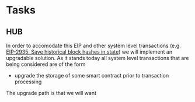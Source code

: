 # Tasks

## HUB

In order to accomodate this EIP and other system level transactions (e.g. [EIP-2935: Save historical block hashes in state](https://eips.ethereum.org/EIPS/eip-2935)) we will implement an upgradable solution. As it stands today all system level transactions that are being considered are of the form
- upgrade the storage of some smart contract prior to transaction processing

The upgrade path is that we will want
